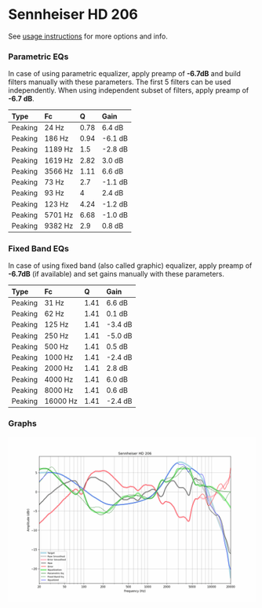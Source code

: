 # Sennheiser HD 206
See [usage instructions](https://github.com/jaakkopasanen/AutoEq#usage) for more options and info.

### Parametric EQs
In case of using parametric equalizer, apply preamp of **-6.7dB** and build filters manually
with these parameters. The first 5 filters can be used independently.
When using independent subset of filters, apply preamp of **-6.7 dB**.

| Type    | Fc      |    Q | Gain    |
|:--------|:--------|:-----|:--------|
| Peaking | 24 Hz   | 0.78 | 6.4 dB  |
| Peaking | 186 Hz  | 0.94 | -6.1 dB |
| Peaking | 1189 Hz | 1.5  | -2.8 dB |
| Peaking | 1619 Hz | 2.82 | 3.0 dB  |
| Peaking | 3566 Hz | 1.11 | 6.6 dB  |
| Peaking | 73 Hz   | 2.7  | -1.1 dB |
| Peaking | 93 Hz   | 4    | 2.4 dB  |
| Peaking | 123 Hz  | 4.24 | -1.2 dB |
| Peaking | 5701 Hz | 6.68 | -1.0 dB |
| Peaking | 9382 Hz | 2.9  | 0.8 dB  |

### Fixed Band EQs
In case of using fixed band (also called graphic) equalizer, apply preamp of **-6.7dB**
(if available) and set gains manually with these parameters.

| Type    | Fc       |    Q | Gain    |
|:--------|:---------|:-----|:--------|
| Peaking | 31 Hz    | 1.41 | 6.6 dB  |
| Peaking | 62 Hz    | 1.41 | 0.1 dB  |
| Peaking | 125 Hz   | 1.41 | -3.4 dB |
| Peaking | 250 Hz   | 1.41 | -5.0 dB |
| Peaking | 500 Hz   | 1.41 | 0.5 dB  |
| Peaking | 1000 Hz  | 1.41 | -2.4 dB |
| Peaking | 2000 Hz  | 1.41 | 2.8 dB  |
| Peaking | 4000 Hz  | 1.41 | 6.0 dB  |
| Peaking | 8000 Hz  | 1.41 | 0.6 dB  |
| Peaking | 16000 Hz | 1.41 | -2.4 dB |

### Graphs
![](./Sennheiser%20HD%20206.png)